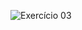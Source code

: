 ![Exercício 03](https://cdn.discordapp.com/attachments/696117155711811654/710547106741616680/unknown.png)
